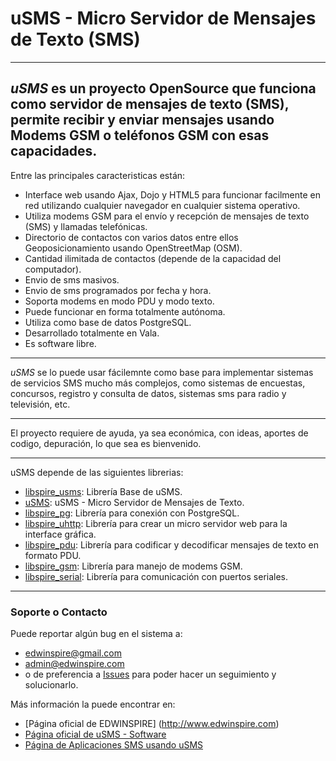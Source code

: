 # uSMS - Micro Servidor de Mensajes de Texto (SMS)

***

## _uSMS_ es un proyecto OpenSource que funciona como servidor de mensajes de texto (SMS), permite recibir y enviar mensajes usando Modems GSM o teléfonos GSM con esas capacidades.


Entre las principales caracteristicas están:
* Interface web usando Ajax, Dojo y HTML5 para funcionar facilmente en red utilizando cualquier navegador en cualquier sistema operativo.
* Utiliza modems GSM para el envío y recepción de mensajes de texto (SMS) y llamadas telefónicas.
* Directorio de contactos con varios datos entre ellos Geoposicionamiento usando OpenStreetMap (OSM).
* Cantidad ilimitada de contactos (depende de la capacidad del computador).
* Envio de sms masivos.
* Envio de sms programados por fecha y hora.
* Soporta modems en modo PDU y modo texto.
* Puede funcionar en forma totalmente autónoma.
* Utiliza como base de datos PostgreSQL.
* Desarrollado totalmente en Vala.
* Es software libre.

***
_uSMS_ se lo puede usar fácilemnte como base para implementar sistemas de servicios SMS mucho más complejos, como sistemas de encuestas, concursos, registro y consulta de datos, sistemas sms para radio y televisión, etc.

***
El proyecto requiere de ayuda, ya sea económica, con ideas, aportes de codigo, depuración, lo que sea es bienvenido.
***

uSMS depende de las siguientes librerias:

* [libspire_usms](https://github.com/edwinspire/libspire_usms): Librería Base de uSMS.
* [uSMS](https://github.com/edwinspire/usms): uSMS - Micro Servidor de Mensajes de Texto.
* [libspire_pg](https://github.com/edwinspire/libspire_pg): Librería para conexión con PostgreSQL.
* [libspire_uhttp](https://github.com/edwinspire/libspire_uhttp): Librería para crear un micro servidor web para la interface gráfica.
* [libspire_pdu](https://github.com/edwinspire/libspire_pdu): Librería para codificar y decodificar mensajes de texto en formato PDU.
* [libspire_gsm](https://github.com/edwinspire/libspire_gsm): Librería para manejo de modems GSM.
* [libspire_serial](https://github.com/edwinspire/libspire_serial): Librería para comunicación con puertos seriales.


***
### Soporte o Contacto
Puede reportar algún bug en el sistema a:
* edwinspire@gmail.com
* admin@edwinspire.com
* o de preferencia a [Issues](https://github.com/edwinspire/usms/issues) para poder hacer un seguimiento y solucionarlo.


Más información la puede encontrar en:
* [Página oficial de EDWINSPIRE] (http://www.edwinspire.com)
* [Página oficial de uSMS - Software](http://www.usms-software.edwinspire.com)
* [Página de Aplicaciones SMS usando uSMS](http://www.aplicaciones-sms.edwinspire.com)
